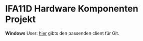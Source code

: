 # IFA11D Hardware Komponenten Projekt
__Windows__ User: [hier](https://windows.github.com/) gibts den passenden client für Git.
